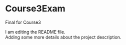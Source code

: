 # Course3Exam
Final for Course3

I am editing the README file.  
Adding some more details about the project description.

